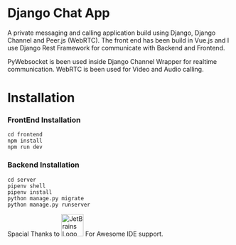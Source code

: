 # Django Chat App


A private messaging and calling application build using Django, Django Channel and Peer.js (WebRTC).
The front end has been build in Vue.js and I use Django Rest Framework for communicate with Backend and Frontend.  

PyWebsocket is been used inside Django Channel Wrapper for realtime communication. 
WebRTC is been used for Video and Audio calling.


# Installation

### FrontEnd Installation
```
cd frontend
npm install
npm run dev
```

### Backend Installation
```
cd server
pipenv shell
pipenv install
python manage.py migrate
python manage.py runserver
```
Spacial Thanks to <img src="https://resources.jetbrains.com/storage/products/company/brand/logos/jb_beam.svg" width="50px" alt="JetBrains Logo (Main) logo."> For Awesome IDE support.
